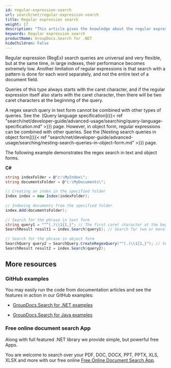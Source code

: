 ```yaml
---
id: regular-expression-search
url: search/net/regular-expression-search
title: Regular expression search
weight: 17
description: "This article gives the knowledge about the regular expression (RegEx) search queries which are universal and very flexible, but at the same time, in large indexes, their performance becomes extremely low."
keywords: Regular expression search
productName: GroupDocs.Search for .NET
hideChildren: False
---
```

Regular expression (RegEx) search queries are universal and very flexible, but at the same time, in large indexes, their performance becomes extremely low. Another limitation of regular expressions is that search with a pattern is done for each word separately, and not the entire text of a document field.

Queries of this type always starts with the caret character, and if the regular expression itself also starts with the caret character, then there will be two caret characters at the beginning of the query.

A regex search query in text form cannot be combined with other types of queries. See the  [Query language specification]({{< ref "search/net/developer-guide/advanced-usage/searching/query-language-specification.md" >}}) page. However, in object form, regular expressions can be combined with other queries. See the [Nesting search queries in object form]({{< ref "search/net/developer-guide/advanced-usage/searching/nesting-search-queries-in-object-form.md" >}}) page.

The following example demonstrates the regex search in text and object forms.

**C#**

```csharp
string indexFolder = @"c:\MyIndex\";
string documentsFolder = @"c:\MyDocuments\";
 
// Creating an index in the specified folder
Index index = new Index(indexFolder);
 
// Indexing documents from the specified folder
index.Add(documentsFolder);
 
// Search for the phrase in text form
string query1 = "^^(.)\\1{1,}"; // The first caret character at the beginning indicates that this is a regular expression search query
SearchResult result1 = index.Search(query1); // Search for two or more identical characters at the beginning of a word
 
// Search for the phrase in object form
SearchQuery query2 = SearchQuery.CreateRegexQuery("^(.)\\1{1,}"); // Search for two or more identical characters at the beginning of a word
SearchResult result2 = index.Search(query2);
```

## More resources

### GitHub examples

You may easily run the code from documentation articles and see the features in action in our GitHub examples:

*   [GroupDocs.Search for .NET examples](https://github.com/groupdocs-search/GroupDocs.Search-for-.NET)
    
*   [GroupDocs.Search for Java examples](https://github.com/groupdocs-search/GroupDocs.Search-for-Java)
    

### Free online document search App

Along with full featured .NET library we provide simple, but powerful free Apps.

You are welcome to search over your PDF, DOC, DOCX, PPT, PPTX, XLS, XLSX and more with our free online [Free Online Document Search App](https://products.groupdocs.app/search).
